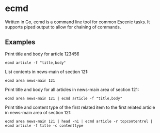 # ecmd
Written in Go, ecmd is a command line tool for common Escenic tasks. It supports piped output to allow for chaining of commands.

## Examples
Print title and body for article 123456

	ecmd article -f "title,body"

List contents in news-main of section 121:

	ecmd area news-main 121

Print title and body for all articles in news-main area of section 121:

	ecmd area news-main 121 | ecmd article -f "title,body"

Print title and content type of the first related item to the first related article in news-main area of section 121:

	ecmd area news-main 121 | head -n1 | ecmd article -r topcontentrel | ecmd article -f title -c contenttype